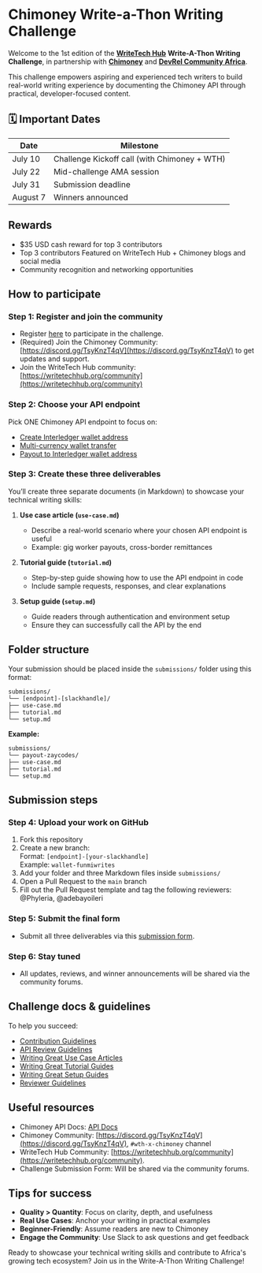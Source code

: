 # Chimoney Write-a-Thon Writing Challenge

Welcome to the 1st edition of the [**WriteTech Hub**](https;//writetechhub.org) **Write-A-Thon Writing Challenge**, in partnership with [**Chimoney**](https://chimoney.io/) and [**DevRel Community Africa**](https://devrelcomafrica.xyz/).

This challenge empowers aspiring and experienced tech writers to build real-world writing experience by documenting the Chimoney API through practical, developer-focused content.

## 🗓️ Important Dates

| Date       | Milestone                                             |
|------------|-------------------------------------------------------|
| July 10    | Challenge Kickoff call (with Chimoney + WTH)          |
| July 22    | Mid-challenge AMA session                             |
| July 31    | Submission deadline                                   |
| August 7   | Winners announced                                     |


## Rewards
- $35 USD cash reward for top 3 contributors
- Top 3 contributors Featured on WriteTech Hub + Chimoney blogs and social media
- Community recognition and networking opportunities

## How to participate

### Step 1: Register and join the community
- Register [here](https://oruly.ai/challenge/write-a-thon_challenge) to participate in the challenge.
- (Required) Join the Chimoney Community: [https://discord.gg/TsyKnzT4qV](https://discord.gg/TsyKnzT4qV) to get updates and support.
- Join the WriteTech Hub community: [https://writetechhub.org/community](https://writetechhub.org/community)

### Step 2: Choose your API endpoint
Pick ONE Chimoney API endpoint to focus on:
- [Create Interledger wallet address](https://api.chimoney.io/v0.2.4/api-docs/#/Interledger/post_v0_2_4_accounts_issue_wallet_address)
- [Multi-currency wallet transfer](https://api.chimoney.io/v0.2.4/api-docs/#/Interledger/post_v0_2_4_multicurrency_wallets_transfer)
- [Payout to Interledger wallet address](https://api.chimoney.io/v0.2.4/api-docs/#/Interledger/post_v0_2_4_payouts_interledger_wallet_address)

### Step 3: Create these three deliverables
You’ll create three separate documents (in Markdown) to showcase your technical writing skills:

1. **Use case article (`use-case.md`)**
   - Describe a real-world scenario where your chosen API endpoint is useful
   - Example: gig worker payouts, cross-border remittances

2. **Tutorial guide (`tutorial.md`)**
   - Step-by-step guide showing how to use the API endpoint in code
   - Include sample requests, responses, and clear explanations

3. **Setup guide (`setup.md`)**
   - Guide readers through authentication and environment setup
   - Ensure they can successfully call the API by the end

## Folder structure

Your submission should be placed inside the `submissions/` folder using this format:

```
submissions/
└── [endpoint]-[slackhandle]/
├── use-case.md
├── tutorial.md
└── setup.md
```

**Example:**

```
submissions/
└── payout-zaycodes/
├── use-case.md
├── tutorial.md
└── setup.md
```

## Submission steps

### Step 4: Upload your work on GitHub
1. Fork this repository
1. Create a new branch:  
  Format: `[endpoint]-[your-slackhandle]`  
  Example: `wallet-funmiwrites`
1. Add your folder and three Markdown files inside `submissions/`
1. Open a Pull Request to the `main` branch
1. Fill out the Pull Request template and tag the following reviewers: @Phyleria, @adebayoileri

### Step 5: Submit the final form
- Submit all three deliverables via this [submission form](#).

### Step 6: Stay tuned
- All updates, reviews, and winner announcements will be shared via the community forums.

## Challenge docs & guidelines

To help you succeed:

- [Contribution Guidelines](CONTRIBUTING.md)  
- [API Review Guidelines](guidelines/how-to-explore-and-understand-an-api.md)  
- [Writing Great Use Case Articles](guidelines/how-to-write-a-use-case-article.md)  
- [Writing Great Tutorial Guides](guidelines/how-to-write-a-tutorial-guide.md)  
- [Writing Great Setup Guides](guidelines/how-to-write-a-setup-guide.md)  
- [Reviewer Guidelines](guidelines/reviewing-submissions.md)

## Useful resources

- Chimoney API Docs: [API Docs](https://chimoney.readme.io/reference/introduction)
- Chimoney Community: [https://discord.gg/TsyKnzT4qV](https://discord.gg/TsyKnzT4qV), `#wth-x-chimoney` channel
- WriteTech Hub Community: [https://writetechhub.org/community](https://writetechhub.org/community).
- Challenge Submission Form: Will be shared via the community forums.

## Tips for success

- **Quality > Quantity**: Focus on clarity, depth, and usefulness
- **Real Use Cases**: Anchor your writing in practical examples
- **Beginner-Friendly**: Assume readers are new to Chimoney
- **Engage the Community**: Use Slack to ask questions and get feedback

Ready to showcase your technical writing skills and contribute to Africa's growing tech ecosystem? Join us in the Write-A-Thon Writing Challenge!
